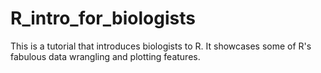 # R_intro_for_biologists
This is a tutorial that introduces biologists to R. It showcases some of R's fabulous data wrangling and plotting features. 
